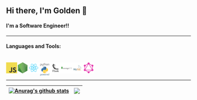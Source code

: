 ## Hi there, I'm Golden 👋

#### I'm a Software Engineer!!

---

#### Languages and Tools:

<br />

<img align="left" width='30px' src="https://raw.githubusercontent.com/github/explore/80688e429a7d4ef2fca1e82350fe8e3517d3494d/topics/javascript/javascript.png" />

<img align="left" width='30px'  src="https://raw.githubusercontent.com/github/explore/80688e429a7d4ef2fca1e82350fe8e3517d3494d/topics/nodejs/nodejs.png" />

<img align="left" width='30px' src="https://raw.githubusercontent.com/github/explore/80688e429a7d4ef2fca1e82350fe8e3517d3494d/topics/react/react.png" />

<img align="left" width='30px' src="https://github.com/Goldenbwuoy/Goldenbwuoy/blob/main/python.png?raw=true" />

<img align="left" width='30px' src="https://github.com/Goldenbwuoy/Goldenbwuoy/blob/main/flask.jpeg?raw=true" />

<img align="left" width='30px' src="https://github.com/Goldenbwuoy/Goldenbwuoy/blob/main/mongodb.png?raw=true" />

<img align="left" width='30px' src="https://github.com/Goldenbwuoy/Goldenbwuoy/blob/main/mysql.png?raw=true" />

<img align="left" width='30px' src="https://raw.githubusercontent.com/github/explore/5c058a388828bb5fde0bcafd4bc867b5bb3f26f3/topics/graphql/graphql.png" />

<br />
<br />

  
---

| <a href="https://github.com/Goldenbwuoy/github-readme-stats"><img align="center" src="https://github-readme-stats.vercel.app/api?username=Goldenbwuoy&show_icons=true&include_all_commits=true&theme=buefy&hide_border=true" alt="Anurag's github stats" /></a> | <a href="https://github.com/Goldenbwuoy/github-readme-stats"><img align="center" src="https://github-readme-stats.vercel.app/api/top-langs/?username=Goldenbwuoy&layout=compact&theme=buefy&hide_border=true" /></a> |
| ------------- | ------------- |
